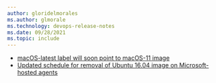 ```yaml
---
author: gloridelmorales
ms.author: glmorale
ms.technology: devops-release-notes
ms.date: 09/28/2021
ms.topic: include
---
```


- [macOS-latest label will soon point to macOS-11 image](#macos-latest-label-will-soon-point-to-macos-11-image)
- [Updated schedule for removal of Ubuntu 16.04 image on Microsoft-hosted agents](#updated-schedule-for-removal-of-ubuntu-1604-image-on-microsoft-hosted-agents)